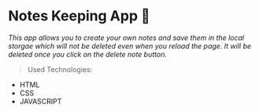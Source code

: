 # Notes Keeping App 📝


*This app allows you to create your own notes and save them in the local storgae which will not be deleted even when you reload the page. It will be deleted once you click on the delete note button.*

> Used Technologies:
- HTML
- CSS
- JAVASCRIPT


